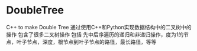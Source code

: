 # DoubleTree
C++ to make Double Tree
通过使用C++和Python实现数据结构中的二叉树中的操作
包含了很多二叉树操作
包括 先中后序遍历的递归和非递归操作，度为1的节点，叶子节点，深度，根节点到叶子节点的路径，最长路径，等等
